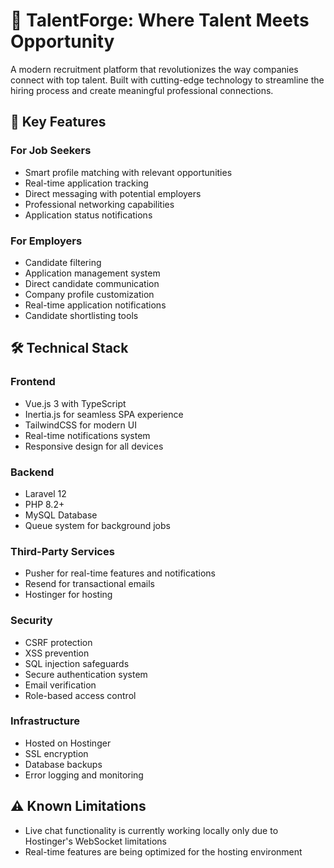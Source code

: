 # 🚀 TalentForge: Where Talent Meets Opportunity

A modern recruitment platform that revolutionizes the way companies connect with top talent. Built with cutting-edge technology to streamline the hiring process and create meaningful professional connections.

## 🌟 Key Features

### For Job Seekers

- Smart profile matching with relevant opportunities
- Real-time application tracking
- Direct messaging with potential employers
- Professional networking capabilities
- Application status notifications

### For Employers

- Candidate filtering
- Application management system
- Direct candidate communication
- Company profile customization
- Real-time application notifications
- Candidate shortlisting tools

## 🛠 Technical Stack

### Frontend

- Vue.js 3 with TypeScript
- Inertia.js for seamless SPA experience
- TailwindCSS for modern UI
- Real-time notifications system
- Responsive design for all devices

### Backend

- Laravel 12
- PHP 8.2+
- MySQL Database
- Queue system for background jobs

### Third-Party Services

- Pusher for real-time features and notifications
- Resend for transactional emails
- Hostinger for hosting

### Security

- CSRF protection
- XSS prevention
- SQL injection safeguards
- Secure authentication system
- Email verification
- Role-based access control

### Infrastructure

- Hosted on Hostinger
- SSL encryption
- Database backups
- Error logging and monitoring

## ⚠️ Known Limitations

- Live chat functionality is currently working locally only due to Hostinger's WebSocket limitations
- Real-time features are being optimized for the hosting environment
